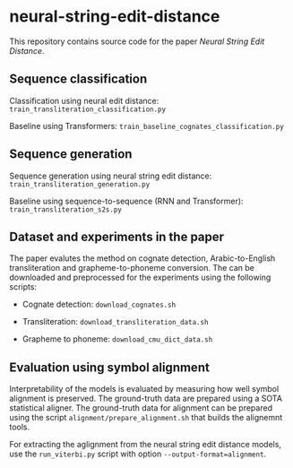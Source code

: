 # neural-string-edit-distance

This repository contains source code for the paper _Neural String Edit Distance_.

## Sequence classification

Classification using neural edit distance: `train_transliteration_classification.py`

Baseline using Transformers: `train_baseline_cognates_classification.py`

## Sequence generation

Sequence generation using neural string edit distance: `train_transliteration_generation.py`

Baseline using sequence-to-sequence (RNN and Transformer): `train_transliteration_s2s.py`

## Dataset and experiments in the paper

The paper evalutes the method on cognate detection, Arabic-to-English
transliteration and grapheme-to-phoneme conversion. The can be downloaded and
preprocessed for the experiments using the following scripts:

* Cognate detection: `download_cognates.sh`

* Transliteration: `download_transliteration_data.sh`

* Grapheme to phoneme: `download_cmu_dict_data.sh`

## Evaluation using symbol alignment

Interpretability of the models is evaluated by measuring how well symbol
alignment is preserved. The ground-truth data are prepared using a SOTA
statistical aligner. The ground-truth data for alignment can be prepared using
the script `alignment/prepare_alignment.sh` that builds the alignemnt tools.

For extracting the aglignment from the neural string edit distance models, use
the `run_viterbi.py` script with option `--output-format=alignment`.
